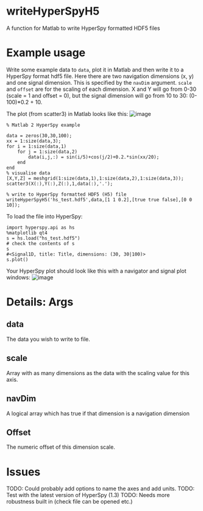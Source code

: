 # writeHyperSpyH5
A function for Matlab to write HyperSpy formatted HDF5 files

# Example usage
Write some example data to `data`, plot it in Matlab and then write it to a HyperSpy format hdf5 file. Here there are two navigation dimensions (x, y) and one signal dimension. This is specified by the `navDim` argument. `scale` and `offset` are for the scaling of each dimension. X and Y will go from 0-30 (scale = 1 and offset = 0), but the signal dimension will go from 10 to 30: (0-100)*0.2 + 10.

The plot (from scatter3) in Matlab looks like this:
![image](https://user-images.githubusercontent.com/23404786/31942039-e4df8f80-b8bb-11e7-9acd-2ce3a5f7dd0c.png)
```
% Matlab 2 HyperSpy example

data = zeros(30,30,100);
xx = 1:size(data,3);
for i = 1:size(data,1)
    for j = 1:size(data,2)
        data(i,j,:) = sin(i/5)+cos(j/2)+0.2.*sin(xx/20);
    end
end
% visualise data
[X,Y,Z] = meshgrid(1:size(data,1),1:size(data,2),1:size(data,3));
scatter3(X(:),Y(:),Z(:),1,data(:),'.');

% write to HyperSpy formatted HDF5 (H5) file
writeHyperSpyH5('hs_test.hdf5',data,[1 1 0.2],[true true false],[0 0 10]);
```

To load the file into HyperSpy:
```
import hyperspy.api as hs
%matplotlib qt4
s = hs.load("hs_test.hdf5")
# check the contents of s
s
#<Signal1D, title: Title, dimensions: (30, 30|100)>
s.plot()
```

Your HyperSpy plot should look like this with a navigator and signal plot windows:
![image](https://user-images.githubusercontent.com/23404786/31942169-5c89404e-b8bc-11e7-8a43-e665860fb15f.png)

# Details: Args
## data
The data you wish to write to file.
## scale
Array with as many dimensions as the data with the scaling value for this axis.
## navDim
A logical array which has true if that dimension is a navigation dimension
## Offset 
The numeric offset of this dimension scale.

# Issues
TODO: Could probably add options to name the axes and add units.
TODO: Test with the latest version of HyperSpy (1.3)
TODO: Needs more robustness built in (check file can be opened etc.)
